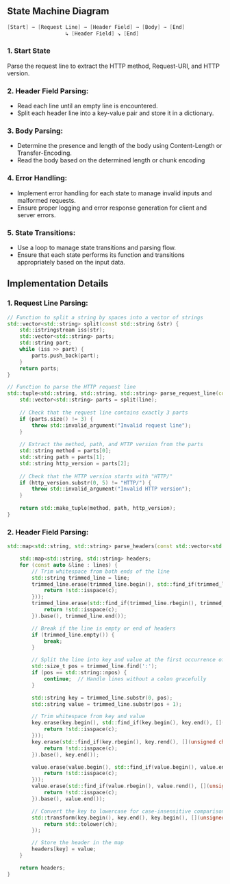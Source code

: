 ## State Machine Diagram
```c++
[Start] → [Request Line] → [Header Field] → [Body] → [End]
                   ↳ [Header Field] ↘ [End]
```
### 1. Start State 
Parse the request line to extract the HTTP method, Request-URI, and HTTP version.

### 2. Header Field Parsing:
- Read each line until an empty line is encountered.
- Split each header line into a key-value pair and store it in a dictionary.

### 3. Body Parsing:
- Determine the presence and length of the body using Content-Length or Transfer-Encoding.
- Read the body based on the determined length or chunk encoding

### 4. Error Handling:
- Implement error handling for each state to manage invalid inputs and malformed requests.
- Ensure proper logging and error response generation for client and server errors.

### 5. State Transitions:
- Use a loop to manage state transitions and parsing flow.
- Ensure that each state performs its function and transitions appropriately based on the input data.

## Implementation Details

### 1. Request Line Parsing:

```c++
// Function to split a string by spaces into a vector of strings
std::vector<std::string> split(const std::string &str) {
    std::istringstream iss(str);
    std::vector<std::string> parts;
    std::string part;
    while (iss >> part) {
        parts.push_back(part);
    }
    return parts;
}

// Function to parse the HTTP request line
std::tuple<std::string, std::string, std::string> parse_request_line(const std::string &line) {
    std::vector<std::string> parts = split(line);
    
    // Check that the request line contains exactly 3 parts
    if (parts.size() != 3) {
        throw std::invalid_argument("Invalid request line");
    }
    
    // Extract the method, path, and HTTP version from the parts
    std::string method = parts[0];
    std::string path = parts[1];
    std::string http_version = parts[2];
    
    // Check that the HTTP version starts with "HTTP/"
    if (http_version.substr(0, 5) != "HTTP/") {
        throw std::invalid_argument("Invalid HTTP version");
    }
    
    return std::make_tuple(method, path, http_version);
}
```

### 2. Header Field Parsing:
```c++
std::map<std::string, std::string> parse_headers(const std::vector<std::string> &lines) {

    std::map<std::string, std::string> headers;
    for (const auto &line : lines) {
        // Trim whitespace from both ends of the line
        std::string trimmed_line = line;
        trimmed_line.erase(trimmed_line.begin(), std::find_if(trimmed_line.begin(), trimmed_line.end(), [](unsigned char c) {
            return !std::isspace(c);
        }));
        trimmed_line.erase(std::find_if(trimmed_line.rbegin(), trimmed_line.rend(), [](unsigned char c) {
            return !std::isspace(c);
        }).base(), trimmed_line.end());

        // Break if the line is empty or end of headers
        if (trimmed_line.empty()) {
            break;
        }

        // Split the line into key and value at the first occurrence of ':'
        std::size_t pos = trimmed_line.find(':');
        if (pos == std::string::npos) {
            continue;  // Handle lines without a colon gracefully
        }

        std::string key = trimmed_line.substr(0, pos);
        std::string value = trimmed_line.substr(pos + 1);

        // Trim whitespace from key and value
        key.erase(key.begin(), std::find_if(key.begin(), key.end(), [](unsigned char c) {
            return !std::isspace(c);
        }));
        key.erase(std::find_if(key.rbegin(), key.rend(), [](unsigned char c) {
            return !std::isspace(c);
        }).base(), key.end());

        value.erase(value.begin(), std::find_if(value.begin(), value.end(), [](unsigned char c) {
            return !std::isspace(c);
        }));
        value.erase(std::find_if(value.rbegin(), value.rend(), [](unsigned char c) {
            return !std::isspace(c);
        }).base(), value.end());

        // Convert the key to lowercase for case-insensitive comparison
        std::transform(key.begin(), key.end(), key.begin(), [](unsigned char ch) {
            return std::tolower(ch);
        });

        // Store the header in the map
        headers[key] = value;
    }

    return headers;
}
```